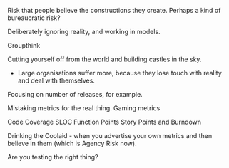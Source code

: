 


Risk that people believe the constructions they create.  Perhaps a kind of bureaucratic risk?


Deliberately ignoring reality, and working in models.

Groupthink

Cutting yourself off from the world and building castles in the sky.



- Large organisations suffer more, because they lose touch with reality and deal with themselves.


Focusing on number of releases, for example.  

Mistaking metrics for the real thing.  Gaming metrics


Code Coverage
SLOC
Function Points
Story Points and Burndown


Drinking the Coolaid - when you advertise your own metrics and then believe in them (which is Agency Risk now).

Are you testing the right thing?
